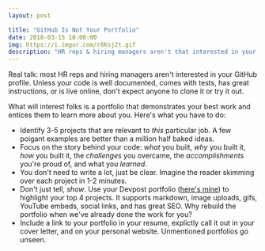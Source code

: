 ```yaml
---
layout: post

title: "GitHub Is Not Your Portfolio"
date: 2018-03-15 10:00:00
img: https://i.imgur.com/r6Ksj2t.gif
description: "HR reps & hiring managers aren't that interested in your GitHub profile"
---
```


Real talk: most HR reps and hiring managers aren't interested in your GitHub profile. Unless your code is well documented, comes with tests, has great instructions, or is live online, don't expect anyone to clone it or try it out.

What will interest folks is a portfolio that demonstrates your best work and entices them to learn more about you. Here's what you have to do:

- Identify 3-5 projects that are relevant to _this_ particular job. A few poigant examples are better than a million half baked ideas.
- Focus on the story behind your code: _what_ you built, _why_ you built it, _how_ you built it, the _challenges_ you overcame, the _accomplishments_ you're proud of, and what you _learned_.
- You don't need to write a lot, just be clear. Imagine the reader skimming over each project in 1-2 minutes.
- Don't just tell, _show_. Use your Devpost portfolio ([here's mine](http://devpost.com/nealrs)) to highlight your top 4 projects. It supports markdown, image uploads, gifs, YouTube embeds, social links, and has great SEO. Why rebuild the portfolio when we've already done the work for you?
- Include a link to your portfolio in your resume, explictly call it out in your cover letter, and on your personal website. Unmentioned portfolios go unseen.